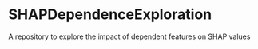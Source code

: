# SHAPDependenceExploration
A repository to explore the impact of dependent features on SHAP values

